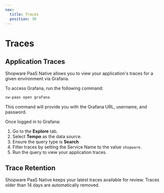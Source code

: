 ```yaml
---
nav:
  title: Traces
  position: 30
---
```


# Traces

## Application Traces

Shopware PaaS Native allows you to view your application's traces for a given environment via Grafana.

To access Grafana, run the following command:

```bash
sw-paas open grafana
```

This command will provide you with the Grafana URL, username, and password.

Once logged in to Grafana:

1. Go to the **Explore** tab.
2. Select **Tempo** as the data source.
3. Ensure the query type is **Search**
4. Filter traces by setting the Service Name to the value `shopware`.
5. Run the query to view your application traces.

## Trace Retention

Shopware PaaS Native keeps your latest traces available for review. Traces older than 14 days are automatically removed.

